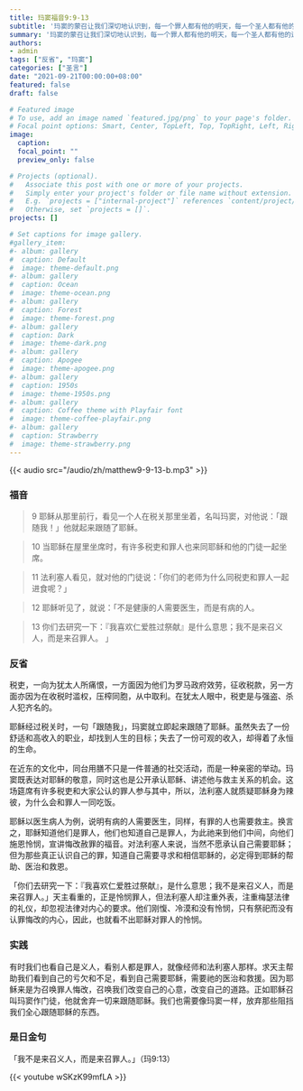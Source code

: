 ```yaml
---
title: 玛窦福音9:9-13
subtitle: '玛窦的蒙召让我们深切地认识到，每一个罪人都有他的明天，每一个圣人都有他的过去。 身为税吏的玛窦（肋未），曾经遭受百姓的唾弃和宗教人士的另眼相看，但与耶稣的相遇，彻底改变了他。 究竟是什么原因致使他立刻慷慨地回应耶稣的召叫呢？ 一方面，肯定是耶稣强大的生命力吸引了他；另一方面，也许是他原本就想换一种生活方式。 在天时、地利、人和俱足的情况下，他毅然决然地选择了跟随耶稣。 这正应验了耶稣在遭到法利塞人的质疑时讲出的至理名言：「健康的人不需要医生，有病的人才需要……我来不是召义人，而是召罪人。」'
summary: '玛窦的蒙召让我们深切地认识到，每一个罪人都有他的明天，每一个圣人都有他的过去。 身为税吏的玛窦（肋未），曾经遭受百姓的唾弃和宗教人士的另眼相看，但与耶稣的相遇，彻底改变了他。 究竟是什么原因致使他立刻慷慨地回应耶稣的召叫呢？ 一方面，肯定是耶稣强大的生命力吸引了他；另一方面，也许是他原本就想换一种生活方式。 在天时、地利、人和俱足的情况下，他毅然决然地选择了跟随耶稣。 这正应验了耶稣在遭到法利塞人的质疑时讲出的至理名言：「健康的人不需要医生，有病的人才需要……我来不是召义人，而是召罪人。」'
authors:
- admin
tags: ["反省", "玛窦"]
categories: ["圣言"]
date: "2021-09-21T00:00:00+08:00"
featured: false
draft: false

# Featured image
# To use, add an image named `featured.jpg/png` to your page's folder.
# Focal point options: Smart, Center, TopLeft, Top, TopRight, Left, Right, BottomLeft, Bottom, BottomRight
image:
  caption:
  focal_point: ""
  preview_only: false

# Projects (optional).
#   Associate this post with one or more of your projects.
#   Simply enter your project's folder or file name without extension.
#   E.g. `projects = ["internal-project"]` references `content/project/deep-learning/index.md`.
#   Otherwise, set `projects = []`.
projects: []

# Set captions for image gallery.
#gallery_item:
#- album: gallery
#  caption: Default
#  image: theme-default.png
#- album: gallery
#  caption: Ocean
#  image: theme-ocean.png
#- album: gallery
#  caption: Forest
#  image: theme-forest.png
#- album: gallery
#  caption: Dark
#  image: theme-dark.png
#- album: gallery
#  caption: Apogee
#  image: theme-apogee.png
#- album: gallery
#  caption: 1950s
#  image: theme-1950s.png
#- album: gallery
#  caption: Coffee theme with Playfair font
#  image: theme-coffee-playfair.png
#- album: gallery
#  caption: Strawberry
#  image: theme-strawberry.png
---
```


{{< audio src="/audio/zh/matthew9-9-13-b.mp3" >}}

### 福音
> 9 耶稣从那里前行，看见一个人在税关那里坐着，名叫玛窦，对他说：「跟随我！」他就起来跟随了耶稣。

> 10 当耶稣在屋里坐席时，有许多税吏和罪人也来同耶稣和他的门徒一起坐席。

> 11 法利塞人看见，就对他的门徒说：「你们的老师为什么同税吏和罪人一起进食呢？」

> 12 耶稣听见了，就说：「不是健康的人需要医生，而是有病的人。

> 13 你们去研究一下：『我喜欢仁爱胜过祭献』是什么意思；我不是来召义人，而是来召罪人。  」

### 反省
税吏，一向为犹太人所痛恨，一方面因为他们为罗马政府效劳，征收税款，另一方面亦因为在收税时滥权，压榨同胞，从中取利。在犹太人眼中，税吏是与强盗、杀人犯齐名的。

耶稣经过税关时，一句「跟随我」，玛窦就立即起来跟随了耶稣。虽然失去了一份舒适和高收入的职业，却找到人生的目标；失去了一份可观的收入，却得着了永恒的生命。

在近东的文化中，同台用膳不只是一件普通的社交活动，而是一种亲密的举动。玛窦既表达对耶稣的敬意，同时这也是公开承认耶稣、讲述他与救主关系的机会。这场筵席有许多税吏和大家公认的罪人参与其中，所以，法利塞人就质疑耶稣身为辣彼，为什么会和罪人一同吃饭。

耶稣以医生病人为例，说明有病的人需要医生，同样，有罪的人也需要救主。换言之，耶稣知道他们是罪人，他们也知道自己是罪人，为此祂来到他们中间，向他们施恩怜悯，宣讲悔改赦罪的福音。对法利塞人来说，当然不愿承认自己需要耶稣；但为那些真正认识自己的罪，知道自己需要寻求和相信耶稣的，必定得到耶稣的帮助、医治和救恩。

「你们去研究一下：『我喜欢仁爱胜过祭献』，是什么意思；我不是来召义人，而是来召罪人。」天主看重的，正是怜悯罪人，但法利塞人却注重外表，注重梅瑟法律的礼仪，却忽视法律对内心的要求。他们刚愎、冷漠和没有怜悯，只有祭祀而没有认罪悔改的内心，因此，也就看不出耶稣对罪人的怜悯。

### 实践
有时我们也看自己是义人，看别人都是罪人，就像经师和法利塞人那样。求天主帮助我们看到自己的亏欠和不足，看到自己需要耶稣，需要祂的医治和救援。因为耶稣来是为召唤罪人悔改，召唤我们改变自己的心意，改变自己的道路。正如耶稣召叫玛窦作门徒，他就舍弃一切来跟随耶稣。我们也需要像玛窦一样，放弃那些阻挡我们全心跟随耶稣的东西。

### 是日金句
「我不是来召义人，而是来召罪人。」（玛9:13）

{{< youtube wSKzK99mfLA >}}

